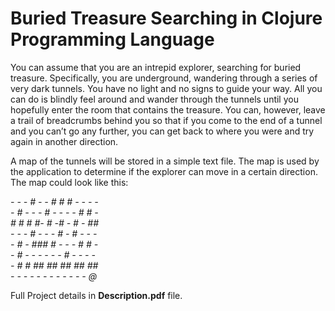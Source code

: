 # Buried Treasure Searching in Clojure Programming Language

You can assume that you are an intrepid explorer, searching for buried treasure. Specifically, you are underground, wandering through a series of very dark tunnels. You have no light and no signs to guide your way. All you can do is blindly feel around and wander through the tunnels until you hopefully enter the room that contains the treasure. You can, however, leave a trail of breadcrumbs behind you so that if you come to the end of a tunnel and you can’t go any further, you can get back to where you were and try again in another direction.

A map of the tunnels will be stored in a simple text file. The map is used by the application to determine if the explorer can move in a certain direction. The map could look like this:<br>

*- - - # - - # # # - - - -* <br>
*- # - - - # - - - - # # -* <br>
*# # # #- # -# - # - ##* <br>
*- - - # - - - # - # - - -* <br>
*- # - ### # - - - # # -* <br>
*- # - - - - - - # - - - -* <br>
*- # # ## ## ## ## ##* <br>
*- - - - - - - - - - - - @* <br>

Full Project details in **Description.pdf**  file.
